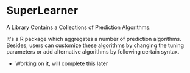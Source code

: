 # SuperLearner
A Library Contains a Collections of Prediction Algorithms.

It's a R package which aggregates a number of prediction algorithms. 
Besides, users can customize these algorithms by changing the tuning parameters or add alternative algorithms by following certain syntax.

* Working on it, will complete this later
